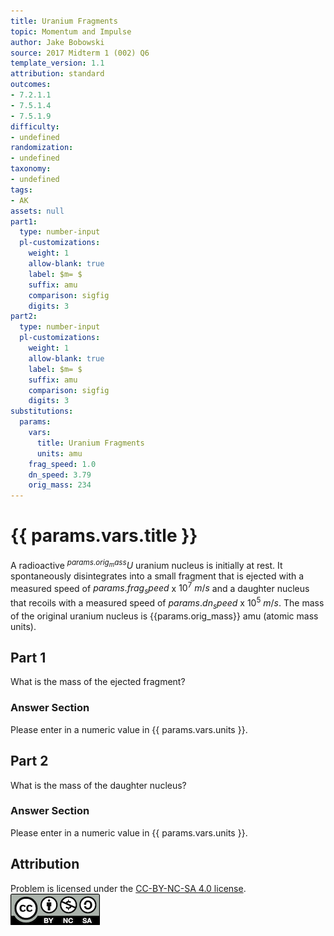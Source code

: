 ```yaml
---
title: Uranium Fragments
topic: Momentum and Impulse
author: Jake Bobowski
source: 2017 Midterm 1 (002) Q6
template_version: 1.1
attribution: standard
outcomes:
- 7.2.1.1
- 7.5.1.4
- 7.5.1.9
difficulty:
- undefined
randomization:
- undefined
taxonomy:
- undefined
tags:
- AK
assets: null
part1:
  type: number-input
  pl-customizations:
    weight: 1
    allow-blank: true
    label: $m= $
    suffix: amu
    comparison: sigfig
    digits: 3
part2:
  type: number-input
  pl-customizations:
    weight: 1
    allow-blank: true
    label: $m= $
    suffix: amu
    comparison: sigfig
    digits: 3
substitutions:
  params:
    vars:
      title: Uranium Fragments
      units: amu
    frag_speed: 1.0
    dn_speed: 3.79
    orig_mass: 234
---
```

# {{ params.vars.title }}
A radioactive $^{ {{params.orig_mass}} }U$ uranium nucleus is initially at rest.
It spontaneously disintegrates into a small fragment that is ejected with a measured speed of ${{params.frag_speed}}$ x $10^7 \ m/s$ and a daughter nucleus that recoils with a measured speed of ${{params.dn_speed}}$ x $10^5 \ m/s$.
The mass of the original uranium nucleus is {{params.orig_mass}} amu (atomic mass units).
## Part 1

What is the mass of the ejected fragment?

### Answer Section

Please enter in a numeric value in {{ params.vars.units }}.
## Part 2

What is the mass of the daughter nucleus?

### Answer Section

Please enter in a numeric value in {{ params.vars.units }}.

## Attribution

Problem is licensed under the [CC-BY-NC-SA 4.0 license](https://creativecommons.org/licenses/by-nc-sa/4.0/).<br> ![The Creative Commons 4.0 license requiring attribution-BY, non-commercial-NC, and share-alike-SA license.](https://raw.githubusercontent.com/firasm/bits/master/by-nc-sa.png)